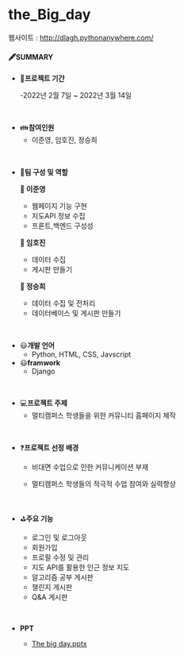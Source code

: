 # the_Big_day

웹사이트 : http://dlagh.pythonanywhere.com/

#### 🖋SUMMARY

- 📅<B>프로젝트 기간</B>

  -2022년 2월 7일 ~ 2022년 3월 14일

</br>

- 👪<B>참여인원</B>
  - 이준영, 임호진, 정승희 
</br>

- 👮<B>팀 구성 및 역할</B>

  <B>:man: 이준영</B>
  - 웹페이지 기능 구현
  - 지도API 정보 수집
  - 프론트,백엔드 구성성
  
  <B>:man: 임호진</B>
  - 데이터 수집
  - 게시판 만들기
    
  
  <B>:woman: 정승희</B>
  - 데이터 수집 및 전처리
  - 데이터베이스 및 게시판 만들기

 </br>
 
- 😃<B>개발 언어</B>
  - Python, HTML, CSS, Javscript
- 😃<B>framwork</B>
  - Django

</br>

- 💻<B>프로젝트 주제</B> 
  - 멀티캠퍼스 학생들을 위한 커뮤니티 홈페이지 제작

</br>

- ❓<B>프로젝트 선정 배경</B>

   - 비대면 수업으로 인한 커뮤니케이션 부재
   
   - 멀티캠퍼스 학생들의 적극적 수업 참여와 실력향상


</br>


- ⛳<B>주요 기능</B>

  - 로그인 및 로그아웃
  - 회원가입
  - 프로필 수정 및 관리
  - 지도 API를 활용한 인근 정보 지도
  - 알고리즘 공부 게시판
  - 챌린지 게시판
  - Q&A 게시판
  
</br>

- <B>PPT</B>

  - [The big day.pptx](https://github.com/jjooooon/multicampus-interface/blob/main/The.big.day.pptx)

